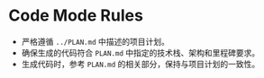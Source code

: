 # Code Mode Rules
- 严格遵循 `../PLAN.md` 中描述的项目计划。
- 确保生成的代码符合 `PLAN.md` 中指定的技术栈、架构和里程碑要求。
- 生成代码时，参考 `PLAN.md` 的相关部分，保持与项目计划的一致性。
